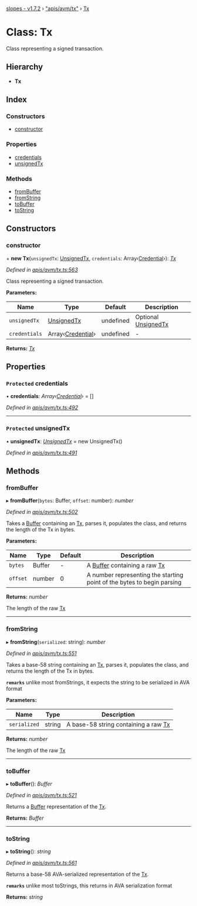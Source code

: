 [slopes - v1.7.2](../README.md) › ["apis/avm/tx"](../modules/_apis_avm_tx_.md) › [Tx](_apis_avm_tx_.tx.md)

# Class: Tx

Class representing a signed transaction.

## Hierarchy

* **Tx**

## Index

### Constructors

* [constructor](_apis_avm_tx_.tx.md#constructor)

### Properties

* [credentials](_apis_avm_tx_.tx.md#protected-credentials)
* [unsignedTx](_apis_avm_tx_.tx.md#protected-unsignedtx)

### Methods

* [fromBuffer](_apis_avm_tx_.tx.md#frombuffer)
* [fromString](_apis_avm_tx_.tx.md#fromstring)
* [toBuffer](_apis_avm_tx_.tx.md#tobuffer)
* [toString](_apis_avm_tx_.tx.md#tostring)

## Constructors

###  constructor

\+ **new Tx**(`unsignedTx`: [UnsignedTx](_apis_avm_tx_.unsignedtx.md), `credentials`: Array‹[Credential](_apis_avm_credentials_.credential.md)›): *[Tx](_apis_avm_tx_.tx.md)*

*Defined in [apis/avm/tx.ts:563](https://github.com/ava-labs/slopes/blob/2d2915d/src/apis/avm/tx.ts#L563)*

Class representing a signed transaction.

**Parameters:**

Name | Type | Default | Description |
------ | ------ | ------ | ------ |
`unsignedTx` | [UnsignedTx](_apis_avm_tx_.unsignedtx.md) |  undefined | Optional [UnsignedTx](_apis_avm_tx_.unsignedtx.md) |
`credentials` | Array‹[Credential](_apis_avm_credentials_.credential.md)› |  undefined | - |

**Returns:** *[Tx](_apis_avm_tx_.tx.md)*

## Properties

### `Protected` credentials

• **credentials**: *Array‹[Credential](_apis_avm_credentials_.credential.md)›* =  []

*Defined in [apis/avm/tx.ts:492](https://github.com/ava-labs/slopes/blob/2d2915d/src/apis/avm/tx.ts#L492)*

___

### `Protected` unsignedTx

• **unsignedTx**: *[UnsignedTx](_apis_avm_tx_.unsignedtx.md)* =  new UnsignedTx()

*Defined in [apis/avm/tx.ts:491](https://github.com/ava-labs/slopes/blob/2d2915d/src/apis/avm/tx.ts#L491)*

## Methods

###  fromBuffer

▸ **fromBuffer**(`bytes`: Buffer, `offset`: number): *number*

*Defined in [apis/avm/tx.ts:502](https://github.com/ava-labs/slopes/blob/2d2915d/src/apis/avm/tx.ts#L502)*

Takes a [Buffer](https://github.com/feross/buffer) containing an [Tx](_apis_avm_tx_.tx.md), parses it, populates the class, and returns the length of the Tx in bytes.

**Parameters:**

Name | Type | Default | Description |
------ | ------ | ------ | ------ |
`bytes` | Buffer | - | A [Buffer](https://github.com/feross/buffer) containing a raw [Tx](_apis_avm_tx_.tx.md) |
`offset` | number | 0 | A number representing the starting point of the bytes to begin parsing  |

**Returns:** *number*

The length of the raw [Tx](_apis_avm_tx_.tx.md)

___

###  fromString

▸ **fromString**(`serialized`: string): *number*

*Defined in [apis/avm/tx.ts:551](https://github.com/ava-labs/slopes/blob/2d2915d/src/apis/avm/tx.ts#L551)*

Takes a base-58 string containing an [Tx](_apis_avm_tx_.tx.md), parses it, populates the class, and returns the length of the Tx in bytes.

**`remarks`** 
unlike most fromStrings, it expects the string to be serialized in AVA format

**Parameters:**

Name | Type | Description |
------ | ------ | ------ |
`serialized` | string | A base-58 string containing a raw [Tx](_apis_avm_tx_.tx.md)  |

**Returns:** *number*

The length of the raw [Tx](_apis_avm_tx_.tx.md)

___

###  toBuffer

▸ **toBuffer**(): *Buffer*

*Defined in [apis/avm/tx.ts:521](https://github.com/ava-labs/slopes/blob/2d2915d/src/apis/avm/tx.ts#L521)*

Returns a [Buffer](https://github.com/feross/buffer) representation of the [Tx](_apis_avm_tx_.tx.md).

**Returns:** *Buffer*

___

###  toString

▸ **toString**(): *string*

*Defined in [apis/avm/tx.ts:561](https://github.com/ava-labs/slopes/blob/2d2915d/src/apis/avm/tx.ts#L561)*

Returns a base-58 AVA-serialized representation of the [Tx](_apis_avm_tx_.tx.md).

**`remarks`** 
unlike most toStrings, this returns in AVA serialization format

**Returns:** *string*
